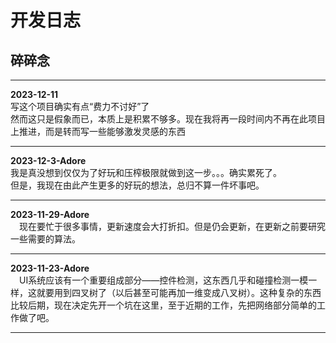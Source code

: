 ﻿# 开发日志
## 碎碎念
***
**2023-12-11**  
写这个项目确实有点“费力不讨好”了  
然而这只是假象而已，本质上是积累不够多。现在我将再一段时间内不再在此项目上推进，而是转而写一些能够激发灵感的东西
***
**2023-12-3-Adore**  
我是真没想到仅仅为了好玩和压榨极限就做到这一步。。。确实累死了。  
但是，我现在由此产生更多的好玩的想法，总归不算一件坏事吧。
***
**2023-11-29-Adore**  
&emsp;现在要忙于很多事情，更新速度会大打折扣。但是仍会更新，在更新之前要研究一些需要的算法。
***
**2023-11-23-Adore**  
&emsp;UI系统应该有一个重要组成部分——控件检测，这东西几乎和碰撞检测一模一样，这就要用到四叉树了（以后甚至可能再加一维变成八叉树）。这种复杂的东西比较后期，现在决定先开一个坑在这里，至于近期的工作，先把网络部分简单的工作做了吧。
***
